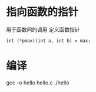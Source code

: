 指向函数的指针
============
用于函数间的调用
定义函数指针
```
int (*pmax)(int a, int b) = max;
```

编译
====
gcc -o hello hello.c
./hello